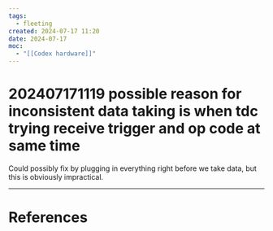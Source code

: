 ```yaml
---
tags:
  - fleeting
created: 2024-07-17 11:20
date: 2024-07-17
moc:
  - "[[Codex hardware]]"
---
```

# 202407171119 possible reason for inconsistent data taking is when tdc trying receive trigger and op code at same time

 Could possibly fix by plugging in everything right before we take data, but this is obviously impractical.

---
# References



